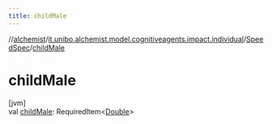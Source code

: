 ```yaml
---
title: childMale
---
```

//[alchemist](../../../index.html)/[it.unibo.alchemist.model.cognitiveagents.impact.individual](../index.html)/[SpeedSpec](index.html)/[childMale](child-male.html)



# childMale



[jvm]\
val [childMale](child-male.html): RequiredItem<[Double](https://kotlinlang.org/api/latest/jvm/stdlib/kotlin/-double/index.html)>




